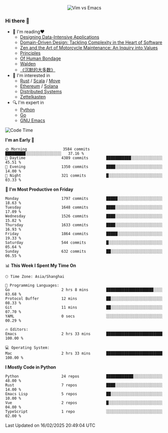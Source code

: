 <p align="center">
    <img src="https://gist.githubusercontent.com/coldnight/e696baffb094e71c96cb302118878eae/raw/40ea5053a6f66cc65f90f437e4173497da225958/banner.gif" alt="Vim vs Emacs" />
</p>

### Hi there 👋

- 📖 I'm reading❤️
    + [Designing Data-Intensive Applications](https://www.oreilly.com/library/view/designing-data-intensive-applications/9781491903063/)
    + [Domain-Driven Design: Tackling Complexity in the Heart of Software](https://www.dddcommunity.org/book/evans_2003/)
    + [Zen and the Art of Motorcycle Maintenance: An Inquiry into Values](https://en.wikipedia.org/wiki/Zen_and_the_Art_of_Motorcycle_Maintenance)
    + [Principles](https://www.principles.com/)
    + [Of Human Bondage](https://en.wikipedia.org/wiki/Of_Human_Bondage)
    + [Walden](https://en.wikipedia.org/wiki/Walden)
    + [《沉默的大多数》](https://en.wikipedia.org/wiki/Silent_majority)
- 🌱 I'm interested in
    + [Rust](https://www.rust-lang.org/) / [Scala](https://www.scala-lang.org/) / [Move](https://github.com/move-language/move/)
    + [Ethereum](https://ethereum.org/en/) / [Solana](https://solana.com/)
	+ [Distributed Systems](https://www.linuxzen.com/notes/topics/20200320174417_%E5%88%86%E5%B8%83%E5%BC%8F/)
	+ [Zettelkasten](https://www.linuxzen.com/notes/notes/20220120080920-slip_box/)
- 🔍 I'm expert in
    + [Python](https://www.python.org/)
    + [Go](https://go.dev/)
    + [GNU Emacs](https://www.gnu.org/software/emacs/)

<!--START_SECTION:waka-->
![Code Time](http://img.shields.io/badge/Code%20Time-3%2C216%20hrs%2054%20mins-blue)

**I'm an Early 🐤** 

```text
🌞 Morning                3584 commits        █████████░░░░░░░░░░░░░░░░   37.16 % 
🌆 Daytime                4389 commits        ███████████░░░░░░░░░░░░░░   45.51 % 
🌃 Evening                1350 commits        ████░░░░░░░░░░░░░░░░░░░░░   14.00 % 
🌙 Night                  321 commits         █░░░░░░░░░░░░░░░░░░░░░░░░   03.33 % 
```
📅 **I'm Most Productive on Friday** 

```text
Monday                   1797 commits        █████░░░░░░░░░░░░░░░░░░░░   18.63 % 
Tuesday                  1648 commits        ████░░░░░░░░░░░░░░░░░░░░░   17.09 % 
Wednesday                1526 commits        ████░░░░░░░░░░░░░░░░░░░░░   15.82 % 
Thursday                 1633 commits        ████░░░░░░░░░░░░░░░░░░░░░   16.93 % 
Friday                   1864 commits        █████░░░░░░░░░░░░░░░░░░░░   19.33 % 
Saturday                 544 commits         █░░░░░░░░░░░░░░░░░░░░░░░░   05.64 % 
Sunday                   632 commits         ██░░░░░░░░░░░░░░░░░░░░░░░   06.55 % 
```


📊 **This Week I Spent My Time On** 

```text
🕑︎ Time Zone: Asia/Shanghai

💬 Programming Languages: 
Go                       2 hrs 8 mins        █████████████████████░░░░   83.68 % 
Protocol Buffer          12 mins             ██░░░░░░░░░░░░░░░░░░░░░░░   08.33 % 
Git                      11 mins             ██░░░░░░░░░░░░░░░░░░░░░░░   07.70 % 
YAML                     0 secs              ░░░░░░░░░░░░░░░░░░░░░░░░░   00.29 % 

🔥 Editors: 
Emacs                    2 hrs 33 mins       █████████████████████████   100.00 % 

💻 Operating System: 
Mac                      2 hrs 33 mins       █████████████████████████   100.00 % 
```

**I Mostly Code in Python** 

```text
Python                   24 repos            ████████████░░░░░░░░░░░░░   48.00 % 
Rust                     7 repos             ████░░░░░░░░░░░░░░░░░░░░░   14.00 % 
Emacs Lisp               5 repos             ██░░░░░░░░░░░░░░░░░░░░░░░   10.00 % 
Vue                      2 repos             █░░░░░░░░░░░░░░░░░░░░░░░░   04.00 % 
TypeScript               1 repo              ░░░░░░░░░░░░░░░░░░░░░░░░░   02.00 % 
```




 Last Updated on 16/02/2025 20:49:04 UTC
<!--END_SECTION:waka-->
